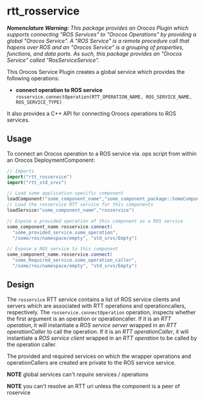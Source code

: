 rtt\_rosservice
===============

***Nomenclature Warning:*** *This package provides an Orocos Plugin which
supports connecting "ROS Services" to "Orocos Operations" by providing
a global "Orocos Service". A "ROS Service" is a remote procedure call
that hapens over ROS and an "Orocos Service" is a grouping of properties,
functions, and data ports. As such, this package provides an "Orocos
Service" called "RosServiceService".* 


This Orocos Service Plugin creates a global service which provides the
following operations:
* **connect operation to ROS service** `rosservice.connectOperation(RTT_OPERATION_NAME, ROS_SERVICE_NAME, ROS_SERVICE_TYPE)`

It also provides a C++ API for connecting Oroocs operations to ROS services.

## Usage

To connect an Orocos operation to a ROS service via .ops script from within an
Orocos DeploymentComponent: 

```cpp
// Imports
import("rtt_rosservice")
import("rtt_std_srvs")

// Load some application-specific component
loadComponent("some_component_name","some_component_package::SomeComponent")
// Load the rosservice RTT service for this components
loadService("some_component_name","rosservice")

// Expose a provided operation of this component as a ROS service
some_component_name.rosservice.connect(
  "some_provided_service.some_operation",
  "/some/ros/namespace/empty", "std_srvs/Empty")

// Expose a ROS service to this component
some_component_name.rosservice.connect(
  "some_Required_service.some_operation_caller",
  "/some/ros/namespace/empty", "std_srvs/Empty")
```

## Design

The `rosservice` RTT service contains a list of ROS service clients and servers
which are associated with RTT operations and operationcallers, respectively.
The `rosservice.connectOperation` operation, inspects whether the first argument
is an operation or operationcaller. If it is an *RTT operation*, it will
instantiate a *ROS service server* wrapped in an *RTT operationCaller* to call
the operation. If it is an *RTT operationCaller*, it will instantiate a *ROS
service client* wrapped in an *RTT operation* to be called by the operation
caller. 

The provided and required services on which the wrapper operations and
operationCallers are created are private to the ROS service service. 

**NOTE** global services can't _require_ services / operations

**NOTE** you can't resolve an RTT uri unless the component is a peer of roservice

